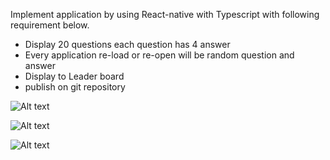 Implement application by using React-native with Typescript with following requirement below.

- Display 20 questions each question has 4 answer
- Every application re-load or re-open will be random question and answer
- Display to Leader board
- publish on git repository

![Alt text](./assets/p1.png)

![Alt text](./assets/p2.png)

![Alt text](./assets/p3.png)
